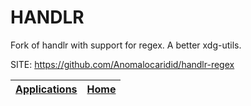 # HANDLR

 Fork of handlr with support for regex. A better xdg-utils.

 SITE: https://github.com/Anomalocaridid/handlr-regex

 | [Applications](https://portable-linux-apps.github.io/apps.html) | [Home](https://portable-linux-apps.github.io)
 | --- | --- |
